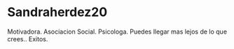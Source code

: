 # Sandraherdez20
Motivadora. Asociacion Social. Psicologa. Puedes llegar mas lejos de lo que crees.. Exitos.

